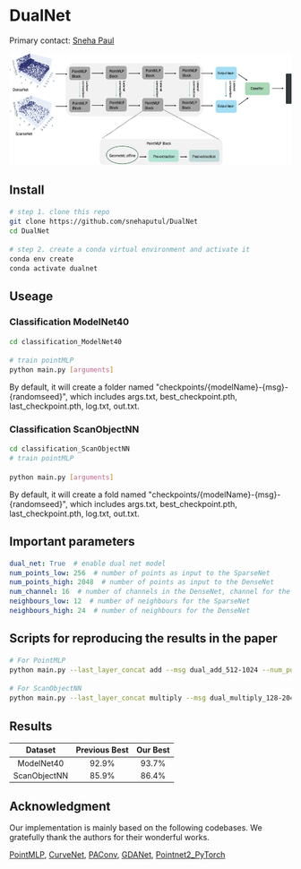 # DualNet


Primary contact: [Sneha Paul](mailto:sneha.paul@mail.concordia.ca)

<div align="center">
  <img src="overview.png" width="650px" height="200px">
</div>




## Install

```bash
# step 1. clone this repo
git clone https://github.com/snehaputul/DualNet
cd DualNet

# step 2. create a conda virtual environment and activate it
conda env create
conda activate dualnet
```


## Useage

### Classification ModelNet40
```bash
cd classification_ModelNet40

# train pointMLP
python main.py [arguments]
```
By default, it will create a folder named "checkpoints/{modelName}-{msg}-{randomseed}", which includes args.txt, best_checkpoint.pth, last_checkpoint.pth, log.txt, out.txt.



### Classification ScanObjectNN
```bash
cd classification_ScanObjectNN
# train pointMLP

python main.py [arguments]
```

By default, it will create a fold named "checkpoints/{modelName}-{msg}-{randomseed}", which includes args.txt, best_checkpoint.pth, last_checkpoint.pth, log.txt, out.txt.




## Important parameters

```yaml
dual_net: True  # enable dual net model
num_points_low: 256  # number of points as input to the SparseNet
num_points_high: 2048  # number of points as input to the DenseNet
num_channel: 16  # number of channels in the DenseNet, channel for the SparseNet is fixed
neighbours_low: 12  # number of neighbours for the SparseNet
neighbours_high: 24  # number of neighbours for the DenseNet
```

## Scripts for reproducing the results in the paper

```bash
# For PointMLP
python main.py --last_layer_concat add --msg dual_add_512-1024 --num_points_low 512 --num_points_high 1024 --neighbours_high 32 --neighbours_low 32 --num_channel 16 --model pointMLP --workers 16 --dual_net True  --seed 0

# For ScanObjectNN
python main.py --last_layer_concat multiply --msg dual_multiply_128-2048 --num_points_low 128 --num_points_high 2048 --neighbours_high 32 --neighbours_low 16 --num_channel 16 --model pointMLP --workers 16 --dual_net True  --seed 0
```


## Results

|   Dataset    | Previous Best | Our Best |
|:------------:|:-------------:|:--------:|
|  ModelNet40  |     92.9%     |  93.7%   |
| ScanObjectNN |     85.9%     |  86.4%   |


## Acknowledgment

Our implementation is mainly based on the following codebases. We gratefully thank the authors for their wonderful works.

[PointMLP](https://github.com/ma-xu/pointMLP-pytorch),
[CurveNet](https://github.com/tiangexiang/CurveNet),
[PAConv](https://github.com/CVMI-Lab/PAConv),
[GDANet](https://github.com/mutianxu/GDANet),
[Pointnet2_PyTorch](https://github.com/erikwijmans/Pointnet2_PyTorch)


